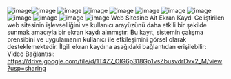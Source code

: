 ![image](https://github.com/user-attachments/assets/736d6c5f-e639-4a43-a834-af9308fc9d97)![image](https://github.com/user-attachments/assets/1a19ebd3-b6ec-4977-8309-f5388c06d41b)
![image](https://github.com/user-attachments/assets/50e61cea-8b27-47ec-a5a4-a04fd31ef785)
![image](https://github.com/user-attachments/assets/8f9eb23b-6efd-432d-b50e-a14201567629)
![image](https://github.com/user-attachments/assets/d1128143-c9ca-4801-b3a0-59f245804f13)
![image](https://github.com/user-attachments/assets/b226c7f5-2670-4802-9beb-c433276cfbb8)
![image](https://github.com/user-attachments/assets/70e8bab7-6440-4267-b667-059d07c5b136)
![image](https://github.com/user-attachments/assets/f0308e85-ad4b-4efb-b143-0e314b401e60)
![image](https://github.com/user-attachments/assets/ec4642b4-15aa-43ff-a5e9-a500e1a458a7)
![image](https://github.com/user-attachments/assets/2e4137e9-90af-4ac9-bf12-790ae1fe5b23)
![image](https://github.com/user-attachments/assets/ee50d63b-2b9d-46e8-b166-ac6b8a8aeb90)
![image](https://github.com/user-attachments/assets/2c223416-afe8-4c06-83d1-5097e6babf9a)
Web Sitesine Ait Ekran Kaydı
Geliştirilen web sitesinin işlevselliğini ve kullanıcı arayüzünü daha etkili bir şekilde
sunmak amacıyla bir ekran kaydı alınmıştır. Bu kayıt, sistemin çalışma prensibini ve
uygulamanın kullanıcı ile etkileşimini görsel olarak desteklemektedir.
İlgili ekran kaydına aşağıdaki bağlantıdan erişilebilir:
Video Bağlantısı:
https://drive.google.com/file/d/1T4Z7_OIG6p318Gp1vsZbusvdrDvx2_M/view?usp=sharing
